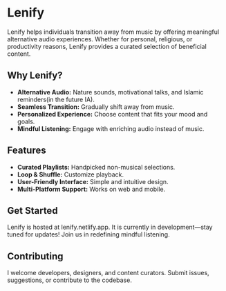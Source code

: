 # Lenify

Lenify helps individuals transition away from music by offering meaningful alternative audio experiences. Whether for personal, religious, or productivity reasons, Lenify provides a curated selection of beneficial content.

## Why Lenify?
- **Alternative Audio:** Nature sounds, motivational talks, and Islamic reminders(in the future IA).
- **Seamless Transition:** Gradually shift away from music.
- **Personalized Experience:** Choose content that fits your mood and goals.
- **Mindful Listening:** Engage with enriching audio instead of music.

## Features
- **Curated Playlists:** Handpicked non-musical selections.
- **Loop & Shuffle:** Customize playback.
- **User-Friendly Interface:** Simple and intuitive design.
- **Multi-Platform Support:** Works on web and mobile.

## Get Started
Lenify is hosted at lenify.netlify.app. It is currently in development—stay tuned for updates! Join us in redefining mindful listening.

## Contributing
I welcome developers, designers, and content curators. Submit issues, suggestions, or contribute to the codebase.